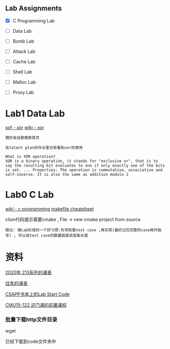 
## Lab Assignments

- [x] C Programming Lab
- [ ] Data Lab
- [ ] Bomb Lab
- [ ] Attack Lab
- [ ] Cache Lab
- [ ] Shell Lab
- [ ] Malloc Lab
- [ ] Proxy Lab



# Lab1 Data Lab

[sof - xor](https://stackoverflow.com/questions/14526584/what-does-the-xor-operator-do)
[wiki - xor](https://en.wikipedia.org/wiki/Exclusive_or)

```
摘抄自谷歌搜索首页

在talent plan的作业里也有看到xor的使用

What is XOR operation?
XOR is a binary operation, it stands for "exclusive or", that is to say the resulting bit evaluates to one if only exactly one of the bits is set. ... Properties: The operation is commutative, associative and self-inverse. It is also the same as addition modulo 2
```


# Lab0 C Lab

[wiki - c programming](https://en.wikibooks.org/wiki/C_Programming)
[makefile cheatsheet](https://devhints.io/makefile)

clion代码提示需要cmake , File -> new cmake project from source

`随记: 做Lab形成的一个好习惯:先写和看test case ,再实现(最好过完完整的case再开始写) , 可以说test case的数量就是进度条长度`


# 资料

[2020年 213系列的课表](https://www.cs.cmu.edu/~213/index.html)

[往年的课表]()

[CSAPP书本上的Lab Start Code]()

[CMU15-122 这门课的前置课程]()



### 批量下载http文件目录

wget

已经下载到code文件夹中
